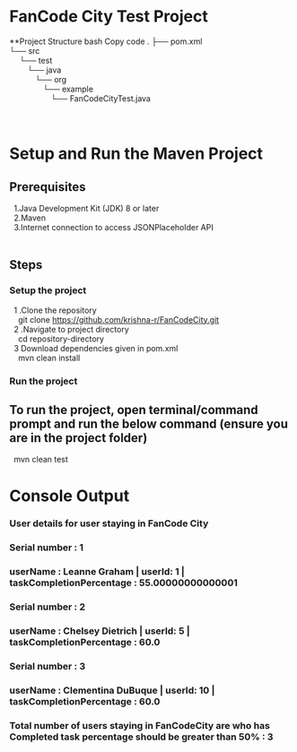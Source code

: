 # FanCode City Test Project
**Project Structure
bash
Copy code
.
├── pom.xml  <br />
└── src  <br />
   &emsp; └── test  <br />
      &emsp;&emsp;  └── java  <br />
          &emsp;&emsp;&emsp;  └── org  <br />
            &emsp;&emsp;&emsp;&emsp;    └── example  <br />
              &emsp;&emsp;&emsp;&emsp;&emsp;      └── FanCodeCityTest.java  <br />  <br /> <br />
# Setup and Run the Maven Project <br />
## Prerequisites <br />
&nbsp; 1.Java Development Kit (JDK) 8 or later  <br />
&nbsp; 2.Maven <br />
&nbsp; 3.Internet connection to access JSONPlaceholder API <br />
 <br />
## Steps <br />

### Setup the project <br />
&nbsp; 1 .Clone the repository <br />
&nbsp; &nbsp; git clone https://github.com/krishna-r/FanCodeCity.git <br />
&nbsp; 2 .Navigate to project directory <br />
&nbsp; &nbsp; cd repository-directory <br />
&nbsp; 3 Download dependencies given in pom.xml <br />
&nbsp; &nbsp; mvn clean install <br />

### Run the project <br />
## To run the project, open terminal/command prompt and run the below command (ensure you are in the project folder) <br />
&nbsp; mvn clean test <br />

# Console Output <br />

### User details for user staying in FanCode City <br />

### Serial number : 1 <br />

### userName : Leanne Graham | userId: 1 | taskCompletionPercentage : 55.00000000000001 <br />

### Serial number : 2 <br />

### userName : Chelsey Dietrich | userId: 5 | taskCompletionPercentage : 60.0 <br />

### Serial number : 3 <br />

### userName : Clementina DuBuque | userId: 10 | taskCompletionPercentage : 60.0 <br />

### Total number of users staying in FanCodeCity are who has Completed task percentage should be greater than 50% : 3 <br />
